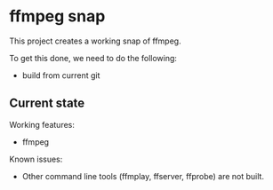 # ffmpeg snap

This project creates a working snap of ffmpeg.

To get this done, we need to do the following:
 - build from current git

## Current state

Working features:
 - ffmpeg

Known issues:
  - Other command line tools (ffmplay, ffserver, ffprobe) are not built.
